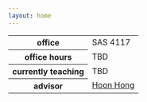 ```yaml
---
layout: home
---
```



<div class="bio">
<table class="landing">
<tr>
   <th>office</th>
   <td>SAS 4117</td>
</tr>
<tr>
   <th>office hours</th>
   <td>TBD</td>
</tr>
<tr>
   <th>currently teaching</th>
   <td>TBD</td>
</tr>
<tr>
   <th>advisor</th>
   <td><a href="https://hong.math.ncsu.edu/">Hoon Hong</a></td>
</tr>
</table>
</div>
